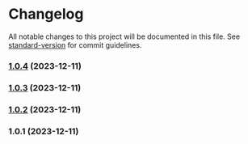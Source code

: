# Changelog

All notable changes to this project will be documented in this file. See [standard-version](https://github.com/conventional-changelog/standard-version) for commit guidelines.

### [1.0.4](https://github.com/YOUR_GITHUB_USER_NAME/ts-can/compare/v1.0.3...v1.0.4) (2023-12-11)

### [1.0.3](https://github.com/YOUR_GITHUB_USER_NAME/ts-can/compare/v1.0.2...v1.0.3) (2023-12-11)

### [1.0.2](https://github.com/YOUR_GITHUB_USER_NAME/ts-can/compare/v1.0.1...v1.0.2) (2023-12-11)

### 1.0.1 (2023-12-11)
